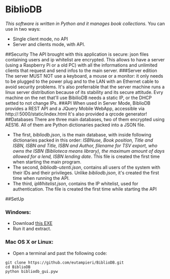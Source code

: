 # BiblioDB
*This software is written in Python and it manages book collections.*
You can use in two ways: 
* Single client mode, no API
* Server and clients mode, with API.

##Security
The API brought with this application is secure: json files containing users and ip whitelist are encrypted.
This allows to have a server (using a Raspberry Pi or a old PC) with all the informations and unlimited clients that request and send infos to the main server.
###Server edition
The server MUST NOT use a keyboard, a mouse or a monitor: it only needs to be plugged to the power plug and to the LAN with an Ethernet cable to avoid security problems. It's also preferrable that the server machine runs a linux server distribution because of its stability and its secure attitude. Evry machine on the net that'll use BibilioDB needs a static IP, or the DHCP setted to not change IPs.
##API
When used in Server Mode, BiblioDB provides a REST API and a JQuery Mobile WebApp, accessible via http://<serverip>:5000/static/index.html
It's also provided a qrcode generator!
##Databases
There are three main databases, two of them encrypted using AES16.
All of them are Python dictionaries packed into a JSON file.
* The first, *bibliodb.json*, is the main database, with inside following dictionaries packed in this order: *ISBNuse, Book position, Title and ISBN, ISBN and Title, ISBN and Author, filename for TSV export, who owns the ISBN (Biblioteca means library), the maximum amount of days allowed for a lend, ISBN lending date*. This file is created the first time when starting the main program.
* The second, *bibliodb-utenti.json*, contains all users of the system with their IDs and their privileges. Unlike *bibliodb.json*, it's created the first time when running the API.
* The third, *ipWhitelist.json*, contains the IP whitelist, used for authentication. The file is created the first time while starting the API

##SetUp
### Windows:
* Download [this EXE](https://github.com/eutampieri/BiblioDB/releases)
* Run it and extract. 

### Mac OS X or Linux:
* Open a terminal and past the following code:
```
git clone https://github.com/eutampieri/BiblioDB.git
cd BiblioDB
python bibliodb_gui.pyw
```